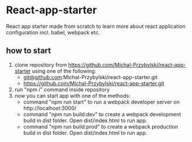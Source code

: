 # React-app-starter
React app starter made from scratch to learn more about react application configuration incl. babel, webpack etc.

## how to start
1. clone repository from https://github.com/Michal-Przybylski/react-app-starter using one of the following:
    * git@github.com:Michal-Przybylski/react-app-starter.git
    * https://github.com/Michal-Przybylski/react-app-starter.git
2. run "npm i" command inside repository
3. now you can start app with one of the methods:
    * command "npm run start" to run a webpack developer server on http://localhost:3000/
    * command "npm run build:dev" to create a webpack development build in dist folder. Open dist/index.html to run app.
    * command "npm run build:prod" to create a webpack production build in dist folder. Open dist/index.html to run app.

